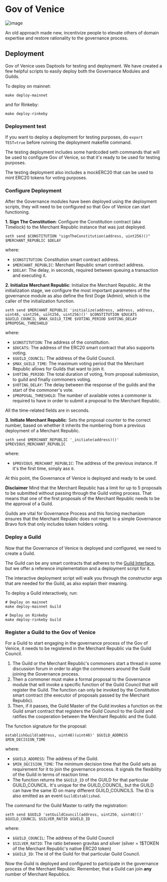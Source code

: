 # Gov of Venice

![image](https://user-images.githubusercontent.com/13405632/144643868-838b1509-81bb-412f-add4-d79ea1966152.png)

An old approach made new, incentivize people to elevate others of domain expertise and restore rationality to the governance process.

## Deployment

Gov of Venice uses Daptools for testing and deployment. We have created a few helpful scripts to easily deploy both the Governance Modules and Guilds.

To deploy on mainnet:
```
make deploy-mainnet
```
and for Rinkeby:
```
make deploy-rinkeby
```
### Deployment test

If you want to deploy a deployment for testing purposes, do `export TEST=true` before running the deployment makefile command.

The testing deployment includes some hardcoded seth commands that will be used to configure Gov of Venice, so that it's ready to be used for testing purposes.

The testing deployment also includes a mockERC20 that can be used to mint ERC20 tokens for voting purposes.

### Configure Deployment

After the Governance modules have been deployed using the deployment scripts, they will need to be configured so that Gov of Venice can start functioning.

**1. Sign The Constitution**: Configure the Constitution contract (aka Timelock) to the Merchant Republic instance that was just deployed.

```
seth send $CONSTITUTION "signTheConstitution(address, uint256)()" $MERCHANT_REPUBLIC $DELAY
```
where:
- `$CONSTITUTION`: Constitution smart contract address.
- `$MERCHANT_REPUBLIC`: Merchant Republic smart contract address.
- `$DELAY`: The delay, in seconds, required between queuing a transaction and executing it.

**2. Initialize Merchant Republic**: Initialize the Merchant Republic. At the initialization stage, we configure the most important parameters of the governance module as also define the first Doge (Admin), which is the caller of the initialization function.

```
seth send $MERCHANT_REPUBLIC 'initialize(address, address, address, uint48, uint256, uint256, uint256)()' $CONSTITUTION $DUCATS $GUILD_COUNCIL $MAX_GUILD_TIME $VOTING_PERIOD $VOTING_DELAY $PROPOSAL_THRESHOLD
```
where:
- `$CONSTITUTION`: The address of the constitution.
- `$DUCATS`: The address of the ERC20 smart contract that also supports voting.
- `$GUILD_COUNCIL`: The address of the Guild Council.
- `$MAX_GUILD_TIME`: The maximum voting period that the Merchant Republic allows for Guilds that want to join it.
- `$VOTING_PERIOD`: The total duration of voting, from proposal submission, to guild and finally commoners voting.
- `$VOTING_DELAY`: The delay between the response of the guilds and the start of the commoner's vote.
- `$PROPOSAL_THRESHOLD`: The number of available votes a commoner is required to have in order to submit a proposal to the Merchant Republic.

All the time-related fields are in seconds.

**3. Initiate Merchant Republic**: Sets the proposal counter to the correct number, based on whether it inherits the numbering from a previous deployment of a Merchant Republic.

```
seth send $MERCHANT_REPUBLIC '_initiate(address)()' $PREVIOUS_MERCHANT_REPUBLIC
```

where:
- `$PREVIOUS_MERCHANT_REPUBLIC`: The address of the previous instance. If it's the first time, simply ass `0`.

At this point, the Governance of Venice is deployed and ready to be used.

**Disclaimer**
Mind that the Merchant Republic has a limit for up to 5 proposals to be submitted without passing through the Guild voting process. That means that one of the first proposals of the Merchant Republic needs to be the approval of a Guild.

Guilds are vital for Governance Process and this forcing mechanism ensures that the Merchant Republic does not regret to a simple Governance Bravo fork that only includes token holders voting.

### Deploy a Guild

Now that the Governance of Venice is deployed and configured, we need to create a Guild.

The Guild can be any smart contracts that adheres to the [Guild Interface](src/IGuild.sol), but we offer a reference implementation and a deployment script for it.

The interactive deployment script will walk you through the constructor args that are needed for the Guild, as also explain their meaning.

To deploy a Guild interactively, run:

```
# Deploy on mainnet
make deploy-mainnet Guild

# Deploy on Rinkeby
make deploy-rinkeby Guild
```

### Register a Guild to the Gov of Venice

For a Guild to start engaging in the governance process of the Gov of Venice, it needs to be registered in the Merchant Republic via the Guild Council.

1. The Guild or the Merchant Republic's commoners start a thread in some discussion forum in order to align the commoners around the Guild joining the Governance process.
2. Then a commoner must make a formal proposal to the Governance module that will invoke a specific function of the Guild Council that will register the Guild. The function can only be invoked by the Constitution smart contract (the executor of proposals passed by the Merchant Republic).
3. Then, if it passes, the Guild Master of the Guild invokes a function on the Guild smart contract that registers the Guild Council to the Guild and ratifies the cooperation between the Merchant Republic and the Guild.

The function signature for the proposal:
```
establishGuild(address, uint48)(uint48)' $GUILD_ADDRESS $MIN_DECISION_TIME
```
where:
- `$GUILD_ADDRESS`: The address of the Guild.
- `$MIN_DECISION_TIME`: The minimum decision time that the Guild sets as requirement for it to join the governance process. It signals the flexibility of the Guild in terms of reaction time.
- The function returns the `$GUILD_ID` of the GUILD for that particular GUILD_COUNCIL. It's unique for the GUILD_COUNCIL, but the GUILD can have the same ID on many different GUILD_COUNCILS. The ID is also emitted as an event `GuildEstablished`.

The command for the Guild Master to ratify the registration:

```
seth send $GUILD 'setGuildCouncil(address, uint256, uint48)()' $GUILD_COUNCIL $SILVER_RATIO $GUILD_ID
```
where:
- `$GUILD_COUNCIL`: The address of the Guild Council
- `$SILVER_RATIO`: The ratio between gravitas and silver (silver = 1$TOKEN of the Merchant Republic's native ERC20 token)
- `$GUILD_ID`: The id of the Guild for that particular Guild Council.

Now the Guild is deployed and configured to participate in the governance process of the Merchant Republic. Remember, that a Guild can join **any** number of Merchant Republics.
